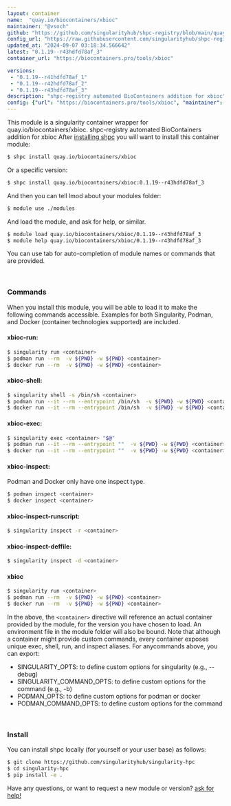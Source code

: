 ```yaml
---
layout: container
name:  "quay.io/biocontainers/xbioc"
maintainer: "@vsoch"
github: "https://github.com/singularityhub/shpc-registry/blob/main/quay.io/biocontainers/xbioc/container.yaml"
config_url: "https://raw.githubusercontent.com/singularityhub/shpc-registry/main/quay.io/biocontainers/xbioc/container.yaml"
updated_at: "2024-09-07 03:18:34.566642"
latest: "0.1.19--r43hdfd78af_3"
container_url: "https://biocontainers.pro/tools/xbioc"

versions:
 - "0.1.19--r41hdfd78af_1"
 - "0.1.19--r42hdfd78af_2"
 - "0.1.19--r43hdfd78af_3"
description: "shpc-registry automated BioContainers addition for xbioc"
config: {"url": "https://biocontainers.pro/tools/xbioc", "maintainer": "@vsoch", "description": "shpc-registry automated BioContainers addition for xbioc", "latest": {"0.1.19--r43hdfd78af_3": "sha256:67f0fa8618f5a5835901c2bf05be4a5a4412623cc05614b3df6802b3815d5535"}, "tags": {"0.1.19--r41hdfd78af_1": "sha256:fcd1ad2a2e190495ef9991531e55658e9c3926026fe1015cba8378fef2ac4d59", "0.1.19--r42hdfd78af_2": "sha256:a6d22d08213224647d141aa0a229ef5a97c26dba8c9d99c8a923bfa3f3d7def4", "0.1.19--r43hdfd78af_3": "sha256:67f0fa8618f5a5835901c2bf05be4a5a4412623cc05614b3df6802b3815d5535"}, "docker": "quay.io/biocontainers/xbioc"}
---
```


This module is a singularity container wrapper for quay.io/biocontainers/xbioc.
shpc-registry automated BioContainers addition for xbioc
After [installing shpc](#install) you will want to install this container module:


```bash
$ shpc install quay.io/biocontainers/xbioc
```

Or a specific version:

```bash
$ shpc install quay.io/biocontainers/xbioc:0.1.19--r43hdfd78af_3
```

And then you can tell lmod about your modules folder:

```bash
$ module use ./modules
```

And load the module, and ask for help, or similar.

```bash
$ module load quay.io/biocontainers/xbioc/0.1.19--r43hdfd78af_3
$ module help quay.io/biocontainers/xbioc/0.1.19--r43hdfd78af_3
```

You can use tab for auto-completion of module names or commands that are provided.

<br>

### Commands

When you install this module, you will be able to load it to make the following commands accessible.
Examples for both Singularity, Podman, and Docker (container technologies supported) are included.

#### xbioc-run:

```bash
$ singularity run <container>
$ podman run --rm  -v ${PWD} -w ${PWD} <container>
$ docker run --rm  -v ${PWD} -w ${PWD} <container>
```

#### xbioc-shell:

```bash
$ singularity shell -s /bin/sh <container>
$ podman run --it --rm --entrypoint /bin/sh  -v ${PWD} -w ${PWD} <container>
$ docker run --it --rm --entrypoint /bin/sh  -v ${PWD} -w ${PWD} <container>
```

#### xbioc-exec:

```bash
$ singularity exec <container> "$@"
$ podman run --it --rm --entrypoint ""  -v ${PWD} -w ${PWD} <container> "$@"
$ docker run --it --rm --entrypoint ""  -v ${PWD} -w ${PWD} <container> "$@"
```

#### xbioc-inspect:

Podman and Docker only have one inspect type.

```bash
$ podman inspect <container>
$ docker inspect <container>
```

#### xbioc-inspect-runscript:

```bash
$ singularity inspect -r <container>
```

#### xbioc-inspect-deffile:

```bash
$ singularity inspect -d <container>
```



#### xbioc

```bash
$ singularity run <container>
$ podman run --rm  -v ${PWD} -w ${PWD} <container>
$ docker run --rm  -v ${PWD} -w ${PWD} <container>
```


In the above, the `<container>` directive will reference an actual container provided
by the module, for the version you have chosen to load. An environment file in the
module folder will also be bound. Note that although a container
might provide custom commands, every container exposes unique exec, shell, run, and
inspect aliases. For anycommands above, you can export:

 - SINGULARITY_OPTS: to define custom options for singularity (e.g., --debug)
 - SINGULARITY_COMMAND_OPTS: to define custom options for the command (e.g., -b)
 - PODMAN_OPTS: to define custom options for podman or docker
 - PODMAN_COMMAND_OPTS: to define custom options for the command

<br>

### Install

You can install shpc locally (for yourself or your user base) as follows:

```bash
$ git clone https://github.com/singularityhub/singularity-hpc
$ cd singularity-hpc
$ pip install -e .
```

Have any questions, or want to request a new module or version? [ask for help!](https://github.com/singularityhub/singularity-hpc/issues)